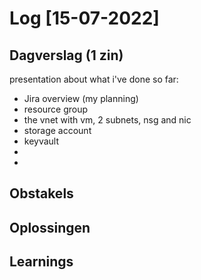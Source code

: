 # Log [15-07-2022]

## Dagverslag (1 zin)
  
presentation about what i've done so far: 

- Jira overview (my planning)
- resource group
- the  vnet with vm, 2 subnets, nsg and nic
- storage account
- keyvault
- 
- 
## Obstakels


## Oplossingen



## Learnings

